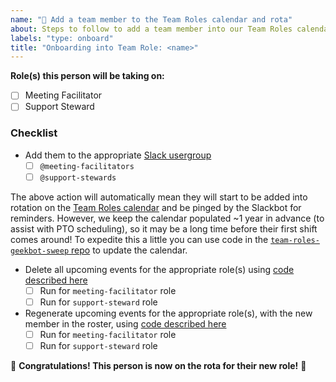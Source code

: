 ```yaml
---
name: "🙌 Add a team member to the Team Roles calendar and rota"
about: Steps to follow to add a team member into our Team Roles calendar and rota
labels: "type: onboard"
title: "Onboarding into Team Role: <name>"
---
```


**Role(s) this person will be taking on:**

- [ ] Meeting Facilitator
- [ ] Support Steward

### Checklist

- Add them to the appropriate [Slack usergroup](https://2i2c.slack.com/admin/user_groups)
  - [ ] `@meeting-facilitators`
  - [ ] `@support-stewards`

The above action will automatically mean they will start to be added into rotation on the [Team Roles calendar](https://calendar.google.com/calendar/embed?src=c_nq8hl7qsm484g1p7mfkm29jpo8%40group.calendar.google.com&ctz=Etc%2FUTC) and be pinged by the Slackbot for reminders.
However, we keep the calendar populated ~1 year in advance (to assist with PTO scheduling), so it may be a long time before their first shift comes around!
To expedite this a little you can use code in the [`team-roles-geekbot-sweep` repo](https://github.com/2i2c-org/team-roles-geekbot-sweep) to update the calendar.

- Delete all upcoming events for the appropriate role(s) using [code described here](https://github.com/2i2c-org/team-roles-geekbot-sweep/blob/HEAD/README.md#delete_events_bulkpy)
  - [ ] Run for `meeting-facilitator` role
  - [ ] Run for `support-steward` role
- Regenerate upcoming events for the appropriate role(s), with the new member in the roster, using [code described here](https://github.com/2i2c-org/team-roles-geekbot-sweep/blob/HEAD/README.md#create_events_bulkpy)
  - [ ] Run for `meeting-facilitator` role
  - [ ] Run for `support-steward` role

:tada: **Congratulations! This person is now on the rota for their new role!** :tada:
